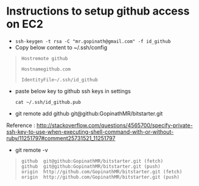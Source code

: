 # Instructions to setup github access on EC2 #

- `ssh-keygen -t rsa -C "mr.gopinath@gmail.com" -f id_github`
- Copy below content to ~/.ssh/config

>     Hostremote github
>     
>     Hostnamegithub.com
>     
>     IdentityFile~/.ssh/id_github
    
- paste below key to github ssh keys in settings

	`cat ~/.ssh/id_github.pub`  




- git remote add github git@github:GopinathMR/bitstarter.git

Reference : http://stackoverflow.com/questions/4565700/specify-private-ssh-key-to-use-when-executing-shell-command-with-or-without-ruby/11251797#comment25731521_11251797


- git remote -v

>     github  git@github:GopinathMR/bitstarter.git (fetch)
>     github  git@github:GopinathMR/bitstarter.git (push)
>     origin  http://github.com/GopinathMR/bitstarter.git (fetch)
>     origin  http://github.com/GopinathMR/bitstarter.git (push)

